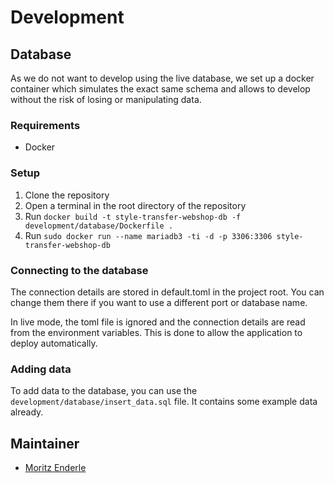 # Development

## Database

As we do not want to develop using the live database, we set up a docker container which simulates the exact same schema and allows to 
develop without the risk of losing or manipulating data.

### Requirements

- Docker

### Setup

1. Clone the repository
2. Open a terminal in the root directory of the repository
3. Run `docker build -t style-transfer-webshop-db -f development/database/Dockerfile .`
4. Run `sudo docker run --name mariadb3 -ti -d -p 3306:3306 style-transfer-webshop-db`

### Connecting to the database

The connection details are stored in default.toml in the project root. You can change them there if you want to use a different port or database name.

In live mode, the toml file is ignored and the connection details are read from the environment variables. This is done to allow the application to deploy automatically.

### Adding data

To add data to the database, you can use the `development/database/insert_data.sql` file. It contains some example data already.

## Maintainer

- [Moritz Enderle](https://mygit.th-deg.de/me04536)
